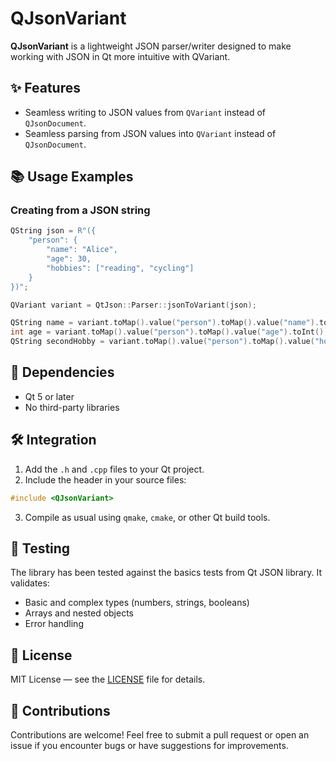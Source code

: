# QJsonVariant

**QJsonVariant** is a lightweight JSON parser/writer designed to make working with JSON in Qt more intuitive with QVariant.

## ✨ Features

- Seamless writing to JSON values from `QVariant` instead of `QJsonDocument`.
- Seamless parsing from JSON values into `QVariant` instead of `QJsonDocument`.

## 📚 Usage Examples

### Creating from a JSON string

```cpp
QString json = R"({
    "person": {
        "name": "Alice",
        "age": 30,
        "hobbies": ["reading", "cycling"]
    }
})";

QVariant variant = QtJson::Parser::jsonToVariant(json);

QString name = variant.toMap().value("person").toMap().value("name").toString();
int age = variant.toMap().value("person").toMap().value("age").toInt();
QString secondHobby = variant.toMap().value("person").toMap().value("hobbies").toList().at(1).toString();
```

## 🔧 Dependencies

- Qt 5 or later
- No third-party libraries

## 🛠️ Integration

1. Add the `.h` and `.cpp` files to your Qt project.
2. Include the header in your source files:

```cpp
#include <QJsonVariant>
```

3. Compile as usual using `qmake`, `cmake`, or other Qt build tools.

## 🧪 Testing

The library has been tested against the basics tests from Qt JSON library. It validates:

- Basic and complex types (numbers, strings, booleans)
- Arrays and nested objects
- Error handling

## 📄 License

MIT License — see the [LICENSE](LICENSE) file for details.

## 🤝 Contributions

Contributions are welcome! Feel free to submit a pull request or open an issue if you encounter bugs or have suggestions for improvements.
